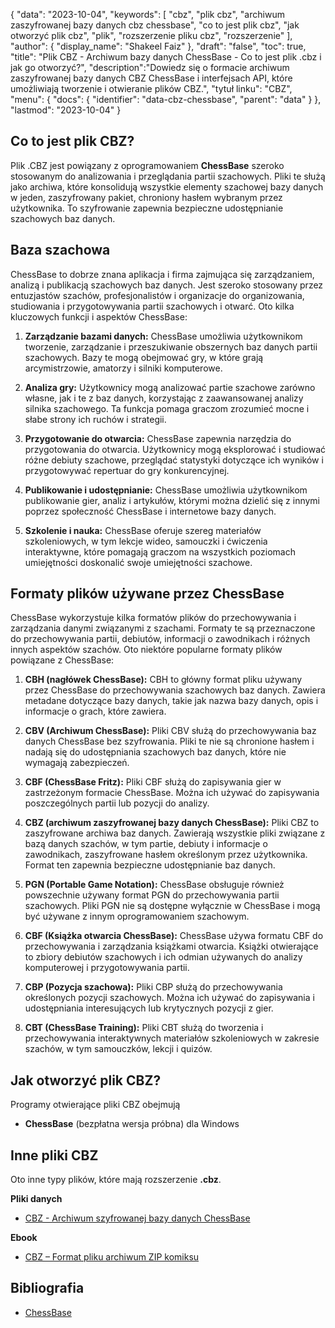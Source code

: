 {
"data": "2023-10-04",
  "keywords": [
"cbz",
"plik cbz",
"archiwum zaszyfrowanej bazy danych cbz chessbase",
"co to jest plik cbz",
"jak otworzyć plik cbz",
"plik",
"rozszerzenie pliku cbz",
"rozszerzenie"
],
  "author": {
"display_name": "Shakeel Faiz"
},
"draft": "false",
"toc": true,
"title": "Plik CBZ - Archiwum bazy danych ChessBase - Co to jest plik .cbz i jak go otworzyć?",
  "description":"Dowiedz się o formacie archiwum zaszyfrowanej bazy danych CBZ ChessBase i interfejsach API, które umożliwiają tworzenie i otwieranie plików CBZ.",
"tytuł linku": "CBZ",
  "menu": {
    "docs": {
      "identifier": "data-cbz-chessbase",
      "parent": "data"
}
},
"lastmod": "2023-10-04"
}

## Co to jest plik CBZ?

Plik .CBZ jest powiązany z oprogramowaniem **ChessBase** szeroko stosowanym do analizowania i przeglądania partii szachowych. Pliki te służą jako archiwa, które konsolidują wszystkie elementy szachowej bazy danych w jeden, zaszyfrowany pakiet, chroniony hasłem wybranym przez użytkownika. To szyfrowanie zapewnia bezpieczne udostępnianie szachowych baz danych.

## Baza szachowa

ChessBase to dobrze znana aplikacja i firma zajmująca się zarządzaniem, analizą i publikacją szachowych baz danych. Jest szeroko stosowany przez entuzjastów szachów, profesjonalistów i organizacje do organizowania, studiowania i przygotowywania partii szachowych i otwarć. Oto kilka kluczowych funkcji i aspektów ChessBase:

1. **Zarządzanie bazami danych:** ChessBase umożliwia użytkownikom tworzenie, zarządzanie i przeszukiwanie obszernych baz danych partii szachowych. Bazy te mogą obejmować gry, w które grają arcymistrzowie, amatorzy i silniki komputerowe.
    












2. **Analiza gry:** Użytkownicy mogą analizować partie szachowe zarówno własne, jak i te z baz danych, korzystając z zaawansowanej analizy silnika szachowego. Ta funkcja pomaga graczom zrozumieć mocne i słabe strony ich ruchów i strategii.
    












3. **Przygotowanie do otwarcia:** ChessBase zapewnia narzędzia do przygotowania do otwarcia. Użytkownicy mogą eksplorować i studiować różne debiuty szachowe, przeglądać statystyki dotyczące ich wyników i przygotowywać repertuar do gry konkurencyjnej.
    












4. **Publikowanie i udostępnianie:** ChessBase umożliwia użytkownikom publikowanie gier, analiz i artykułów, którymi można dzielić się z innymi poprzez społeczność ChessBase i internetowe bazy danych.
    












5. **Szkolenie i nauka:** ChessBase oferuje szereg materiałów szkoleniowych, w tym lekcje wideo, samouczki i ćwiczenia interaktywne, które pomagają graczom na wszystkich poziomach umiejętności doskonalić swoje umiejętności szachowe.

## Formaty plików używane przez ChessBase

ChessBase wykorzystuje kilka formatów plików do przechowywania i zarządzania danymi związanymi z szachami. Formaty te są przeznaczone do przechowywania partii, debiutów, informacji o zawodnikach i różnych innych aspektów szachów. Oto niektóre popularne formaty plików powiązane z ChessBase:

1. **CBH (nagłówek ChessBase):** CBH to główny format pliku używany przez ChessBase do przechowywania szachowych baz danych. Zawiera metadane dotyczące bazy danych, takie jak nazwa bazy danych, opis i informacje o grach, które zawiera.
    












2. **CBV (Archiwum ChessBase):** Pliki CBV służą do przechowywania baz danych ChessBase bez szyfrowania. Pliki te nie są chronione hasłem i nadają się do udostępniania szachowych baz danych, które nie wymagają zabezpieczeń.
    












3. **CBF (ChessBase Fritz):** Pliki CBF służą do zapisywania gier w zastrzeżonym formacie ChessBase. Można ich używać do zapisywania poszczególnych partii lub pozycji do analizy.
    












4. **CBZ (archiwum zaszyfrowanej bazy danych ChessBase):** Pliki CBZ to zaszyfrowane archiwa baz danych. Zawierają wszystkie pliki związane z bazą danych szachów, w tym partie, debiuty i informacje o zawodnikach, zaszyfrowane hasłem określonym przez użytkownika. Format ten zapewnia bezpieczne udostępnianie baz danych.
    












5. **PGN (Portable Game Notation):** ChessBase obsługuje również powszechnie używany format PGN do przechowywania partii szachowych. Pliki PGN nie są dostępne wyłącznie w ChessBase i mogą być używane z innym oprogramowaniem szachowym.
    












6. **CBF (Książka otwarcia ChessBase):** ChessBase używa formatu CBF do przechowywania i zarządzania książkami otwarcia. Książki otwierające to zbiory debiutów szachowych i ich odmian używanych do analizy komputerowej i przygotowywania partii.
    












7. **CBP (Pozycja szachowa):** Pliki CBP służą do przechowywania określonych pozycji szachowych. Można ich używać do zapisywania i udostępniania interesujących lub krytycznych pozycji z gier.
    












8. **CBT (ChessBase Training):** Pliki CBT służą do tworzenia i przechowywania interaktywnych materiałów szkoleniowych w zakresie szachów, w tym samouczków, lekcji i quizów.
    












## Jak otworzyć plik CBZ?

Programy otwierające pliki CBZ obejmują

- **ChessBase** (bezpłatna wersja próbna) dla Windows

## Inne pliki CBZ

Oto inne typy plików, które mają rozszerzenie **.cbz**.

**Pliki danych**
- [CBZ - Archiwum szyfrowanej bazy danych ChessBase](/pl/data/cbz-chessbase/)

**Ebook**
- [CBZ – Format pliku archiwum ZIP komiksu](/pl/ebook/cbz/)

## Bibliografia
* [ChessBase](https://en.wikipedia.org/wiki/ChessBase)

